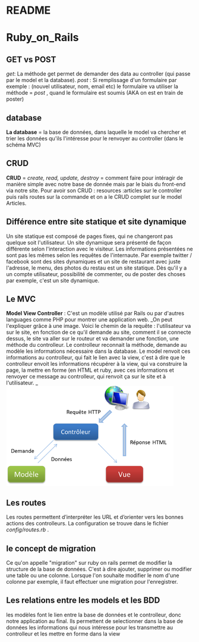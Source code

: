 # README

# Ruby_on_Rails

## GET vs POST
_get_: La méthode get permet de demander des data au controller (qui passe par le model et la database). 
_post_ : Si remplissage d'un formulaire par exemple : (nouvel utilisateur, nom, email etc) le formulaire va utiliser la méthode = *post* , quand le formulaire est soumis (AKA on est en train de poster)

## database
**La database** = la base de données, dans laquelle le model va chercher et trier les données qu'ils l'intéresse pour le renvoyer au controller (dans le schéma MVC)

## CRUD
**CRUD** = *create, read, update, destroy* = comment faire pour intéragir de manière simple avec notre base de donnée mais par le biais du front-end via notre site. 
Pour avoir son CRUD : resources :articles sur le controller puis rails routes sur la commande et on a le CRUD complet sur le model Articles.

##  Différence entre site statique et site dynamique
Un site statique est composé de pages fixes, qui ne changeront pas quelque soit l'utilisateur. Un site dynamique sera présenté de façon différente selon l'interaction avec le visiteur. Les informations présentées ne sont pas les mêmes selon les requêtes de l'internaute. Par exemple twitter / facebook sont des sites dynamiques et un site de restaurant avec juste l'adresse, le menu, des photos du restau est un site statique.
Dès qu'il y a un compte utilisateur, possibilité de commenter, ou de poster des choses par exemple, c'est un site dynamique.

## Le MVC 
**Model View Controller** : C'est un modèle utilisé par Rails ou par d'autres languages comme PHP pour montrer une application web.
_On peut l'expliquer grâce à une image. Voici le chemin de la requête : l'utilisateur va sur le site, en fonction de ce qu'il demande au site, comment il se connecte dessus, le site va aller sur le routeur et va demander une fonction, une méthode du controlleur. Le controlleur reconnait la méthode, demande au modèle les informations nécessaire dans la database. Le model renvoit ces informations au controlleur, qui fait le lien avec la view, c'est à dire que le controlleur envoit les informations récupérer à la view, qui va construire la page, la mettre en forme (en HTML et ruby, avec ces informations et renvoyer ce message au controlleur, qui renvoit ça sur le site et à l'utilisateur. _
![alt text](https://github.com/Nymze/Ruby_on_Rails/blob/master/MVC.png "MVC 1")

##  Les routes 
Les routes permettent d’interpréter les URL et d’orienter vers les bonnes actions des controlleurs. La configuration se trouve dans le fichier *config/routes.rb* .

## le concept de migration
Ce qu'on appelle "migration" sur ruby on rails permet de modifier la structure de la base de données. C'est à dire ajouter, supprimer ou modifier une table ou une colonne. Lorsque l'on souhaite modifier le nom d'une colonne par exemple, il faut effectuer une migration pour l'enregistrer.

## Les relations entre les models et les BDD
les modèles font le lien entre la base de données et le controlleur, donc notre application au final. Ils permettent de selectionner dans la base de données les informations qui nous intéresse pour les transmettre au controlleur et les mettre en forme dans la view
